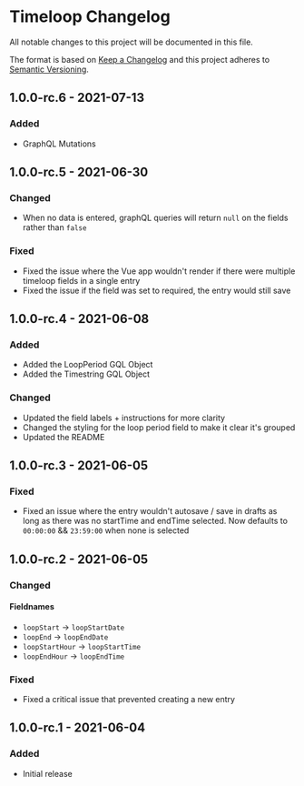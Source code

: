 # Timeloop Changelog

All notable changes to this project will be documented in this file.

The format is based on [Keep a Changelog](http://keepachangelog.com/) and this project adheres to [Semantic Versioning](http://semver.org/).


## 1.0.0-rc.6 - 2021-07-13

### Added
- GraphQL Mutations

## 1.0.0-rc.5 - 2021-06-30

### Changed
- When no data is entered, graphQL queries will return `null` on the fields rather than `false`

### Fixed
- Fixed the issue where the Vue app wouldn't render if there were multiple timeloop fields in a single entry
- Fixed the issue if the field was set to required, the entry would still save

## 1.0.0-rc.4 - 2021-06-08

### Added
- Added the LoopPeriod GQL Object
- Added the Timestring GQL Object

### Changed
- Updated the field labels + instructions for more clarity
- Changed the styling for the loop period field to make it clear it's grouped
- Updated the README

## 1.0.0-rc.3 - 2021-06-05

### Fixed
- Fixed an issue where the entry wouldn't autosave / save in drafts as long as there was no startTime and endTime selected. Now defaults to `00:00:00` && `23:59:00` when none is selected

## 1.0.0-rc.2 - 2021-06-05

### Changed

#### Fieldnames
- `loopStart` -> `loopStartDate`
- `loopEnd` ->  `loopEndDate`
- `loopStartHour` -> `loopStartTime`
- `loopEndHour` -> `loopEndTime`

### Fixed
- Fixed a critical issue that prevented creating a new entry

## 1.0.0-rc.1 - 2021-06-04

### Added
- Initial release
